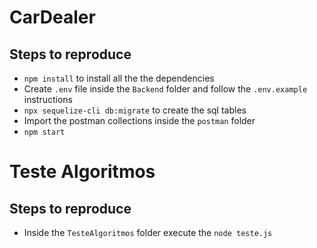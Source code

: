 # CarDealer

## Steps to reproduce

- `npm install` to install all the the dependencies
- Create `.env` file inside the `Backend` folder and follow the `.env.example` instructions
- `npx sequelize-cli db:migrate` to create the sql tables
- Import the postman collections inside the `postman` folder
- `npm start`  

# Teste Algoritmos 

## Steps to reproduce

- Inside the `TesteAlgoritmos` folder execute the `node teste.js`
